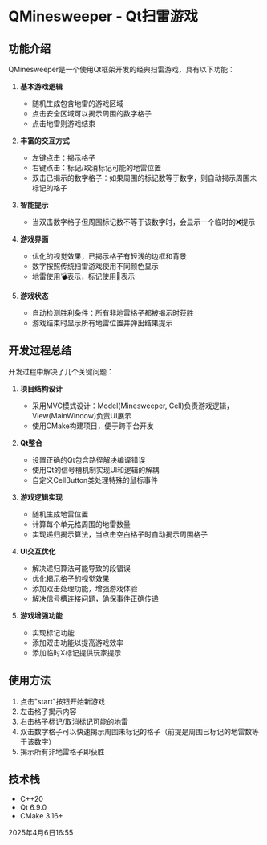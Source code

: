 # QMinesweeper - Qt扫雷游戏

## 功能介绍

QMinesweeper是一个使用Qt框架开发的经典扫雷游戏，具有以下功能：

1. **基本游戏逻辑**
   - 随机生成包含地雷的游戏区域
   - 点击安全区域可以揭示周围的数字格子
   - 点击地雷则游戏结束

2. **丰富的交互方式**
   - 左键点击：揭示格子
   - 右键点击：标记/取消标记可能的地雷位置
   - 双击已揭示的数字格子：如果周围的标记数等于数字，则自动揭示周围未标记的格子

3. **智能提示**
   - 当双击数字格子但周围标记数不等于该数字时，会显示一个临时的❌提示

4. **游戏界面**
   - 优化的视觉效果，已揭示格子有轻浅的边框和背景
   - 数字按照传统扫雷游戏使用不同颜色显示
   - 地雷使用💣表示，标记使用🚩表示

5. **游戏状态**
   - 自动检测胜利条件：所有非地雷格子都被揭示时获胜
   - 游戏结束时显示所有地雷位置并弹出结果提示

## 开发过程总结

开发过程中解决了几个关键问题：

1. **项目结构设计**
   - 采用MVC模式设计：Model(Minesweeper, Cell)负责游戏逻辑，View(MainWindow)负责UI展示
   - 使用CMake构建项目，便于跨平台开发

2. **Qt整合**
   - 设置正确的Qt包含路径解决编译错误
   - 使用Qt的信号槽机制实现UI和逻辑的解耦
   - 自定义CellButton类处理特殊的鼠标事件

3. **游戏逻辑实现**
   - 随机生成地雷位置
   - 计算每个单元格周围的地雷数量
   - 实现递归揭示算法，当点击空白格子时自动揭示周围格子

4. **UI交互优化**
   - 解决递归算法可能导致的段错误
   - 优化揭示格子的视觉效果
   - 添加双击处理功能，增强游戏体验
   - 解决信号槽连接问题，确保事件正确传递

5. **游戏增强功能**
   - 实现标记功能
   - 添加双击功能以提高游戏效率
   - 添加临时X标记提供玩家提示

## 使用方法

1. 点击"start"按钮开始新游戏
2. 左击格子揭示内容
3. 右击格子标记/取消标记可能的地雷
4. 双击数字格子可以快速揭示周围未标记的格子（前提是周围已标记的地雷数等于该数字）
5. 揭示所有非地雷格子即获胜

## 技术栈

- C++20
- Qt 6.9.0
- CMake 3.16+

2025年4月6日16:55